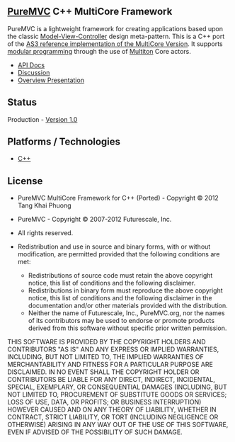 ## [PureMVC](http://puremvc.github.com/) C++ MultiCore Framework
PureMVC is a lightweight framework for creating applications based upon the classic [Model-View-Controller](http://en.wikipedia.org/wiki/Model-view-controller) design meta-pattern. This is a C++ port of the [AS3 reference implementation of the MultiCore Version](https://github.com/PureMVC/puremvc-as3-multicore-framework/wiki). It supports [modular programming](http://en.wikipedia.org/wiki/Modular_programming) through the use of [Multiton](http://en.wikipedia.org/wiki/Multiton) Core actors.

* [API Docs](http://darkstar.puremvc.org/content_header.html?url=http://puremvc.org/pages/docs/CPP/multicore&desc=PureMVC%20API%20Docs:%20PureMVC%20MultiCore%20for%20C%2B%2B)
* [Discussion](http://forums.puremvc.org/index.php?board=104.0)
* [Overview Presentation](http://puremvc.tv/#P002)


## Status
Production - [Version 1.0](https://github.com/PureMVC/puremvc-cpp-multicore-framework/blob/master/VERSION)

## Platforms / Technologies
* [C++](http://en.wikipedia.org/wiki/C%2B%2B)

## License
* PureMVC MultiCore Framework for C++ (Ported) - Copyright © 2012 Tang Khai Phuong 
* PureMVC - Copyright © 2007-2012 Futurescale, Inc.
* All rights reserved.

* Redistribution and use in source and binary forms, with or without modification, are permitted provided that the following conditions are met:

  * Redistributions of source code must retain the above copyright notice, this list of conditions and the following disclaimer.
  * Redistributions in binary form must reproduce the above copyright notice, this list of conditions and the following disclaimer in the documentation and/or other materials provided with the distribution.
  * Neither the name of Futurescale, Inc., PureMVC.org, nor the names of its contributors may be used to endorse or promote products derived from this software without specific prior written permission.

THIS SOFTWARE IS PROVIDED BY THE COPYRIGHT HOLDERS AND CONTRIBUTORS "AS IS" AND ANY EXPRESS OR IMPLIED WARRANTIES, INCLUDING, BUT NOT LIMITED TO, THE IMPLIED WARRANTIES OF MERCHANTABILITY AND FITNESS FOR A PARTICULAR PURPOSE ARE DISCLAIMED. IN NO EVENT SHALL THE COPYRIGHT HOLDER OR CONTRIBUTORS BE LIABLE FOR ANY DIRECT, INDIRECT, INCIDENTAL, SPECIAL, EXEMPLARY, OR CONSEQUENTIAL DAMAGES (INCLUDING, BUT NOT LIMITED TO, PROCUREMENT OF SUBSTITUTE GOODS OR SERVICES; LOSS OF USE, DATA, OR PROFITS; OR BUSINESS INTERRUPTION) HOWEVER CAUSED AND ON ANY THEORY OF LIABILITY, WHETHER IN CONTRACT, STRICT LIABILITY, OR TORT (INCLUDING NEGLIGENCE OR OTHERWISE) ARISING IN ANY WAY OUT OF THE USE OF THIS SOFTWARE, EVEN IF ADVISED OF THE POSSIBILITY OF SUCH DAMAGE.